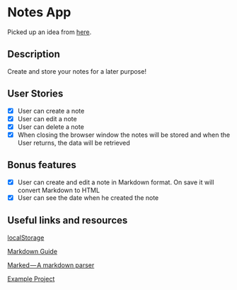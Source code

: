 # Notes App

Picked up an idea from [here](https://github.com/florinpop17/app-ideas).

## Description

Create and store your notes for a later purpose!

## User Stories

- [x] User can create a note
- [x] User can edit a note
- [x] User can delete a note
- [x] When closing the browser window the notes will be stored and when the User returns, the data will be retrieved

## Bonus features

- [x] User can create and edit a note in Markdown format. On save it will convert Markdown to HTML
- [x] User can see the date when he created the note

## Useful links and resources

[localStorage](https://developer.mozilla.org/en-US/docs/Web/API/Window/localStorage)

[Markdown Guide](https://www.markdownguide.org/basic-syntax/)

[Marked — A markdown parser](https://github.com/markedjs/marked)

[Example Project](https://codepen.io/nickmoreton/pen/gbyygq)
